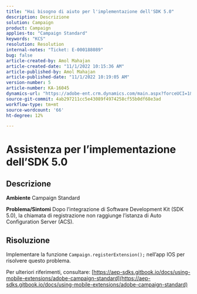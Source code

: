 ```yaml
---
title: "Hai bisogno di aiuto per l'implementazione dell'SDK 5.0"
description: Descrizione
solution: Campaign
product: Campaign
applies-to: "Campaign Standard"
keywords: "KCS"
resolution: Resolution
internal-notes: "Ticket: E-000188089"
bug: false
article-created-by: Amol Mahajan
article-created-date: "11/1/2022 10:15:36 AM"
article-published-by: Amol Mahajan
article-published-date: "11/1/2022 10:19:05 AM"
version-number: 5
article-number: KA-16045
dynamics-url: "https://adobe-ent.crm.dynamics.com/main.aspx?forceUCI=1&pagetype=entityrecord&etn=knowledgearticle&id=5079b61d-ce59-ed11-9561-6045bd006a22"
source-git-commit: 4ab297211cc5e43089f4974258cf55b0df68e3ad
workflow-type: tm+mt
source-wordcount: '66'
ht-degree: 12%

---
```


# Assistenza per l’implementazione dell’SDK 5.0

## Descrizione

<b>Ambiente</b>
Campaign Standard


<b>Problema/Sintomi</b>
Dopo l’integrazione di Software Development Kit (SDK 5.0), la chiamata di registrazione non raggiunge l’istanza di Auto Configuration Server (ACS).


## Risoluzione


Implementare la funzione `Campaign.registerExtension();` nell’app IOS per risolvere questo problema.

Per ulteriori riferimenti, consultare: [https://aep-sdks.gitbook.io/docs/using-mobile-extensions/adobe-campaign-standard](https://aep-sdks.gitbook.io/docs/using-mobile-extensions/adobe-campaign-standard)
